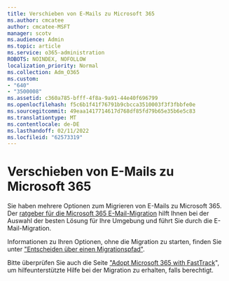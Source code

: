 ```yaml
---
title: Verschieben von E-Mails zu Microsoft 365
ms.author: cmcatee
author: cmcatee-MSFT
manager: scotv
ms.audience: Admin
ms.topic: article
ms.service: o365-administration
ROBOTS: NOINDEX, NOFOLLOW
localization_priority: Normal
ms.collection: Adm_O365
ms.custom:
- "640"
- "3500008"
ms.assetid: c360a785-bfff-4f8a-9a91-44e40f696799
ms.openlocfilehash: f5c6b1f41f76791b9cbcca3510003f3f3fbbfe0e
ms.sourcegitcommit: 49eaa1417714617d768df85fd79b65e35b6e5c83
ms.translationtype: MT
ms.contentlocale: de-DE
ms.lasthandoff: 02/11/2022
ms.locfileid: "62573319"
---
```

# <a name="move-email-to-microsoft-365"></a>Verschieben von E-Mails zu Microsoft 365

Sie haben mehrere Optionen zum Migrieren von E-Mails zu Microsoft 365. Der [ratgeber für die Microsoft 365 E-Mail-Migration](https://aka.ms/alchemyinsight-mailmigrationadvisor) hilft Ihnen bei der Auswahl der besten Lösung für Ihre Umgebung und führt Sie durch die E-Mail-Migration.
  
Informationen zu Ihren Optionen, ohne die Migration zu starten, finden Sie unter ["Entscheiden über einen Migrationspfad"](https://docs.microsoft.com/Exchange/mailbox-migration/decide-on-a-migration-path).

Bitte überprüfen Sie auch die Seite ["Adopt Microsoft 365 with FastTrack](https://www.microsoft.com/fasttrack/microsoft-365/office-365)", um hilfeunterstützte Hilfe bei der Migration zu erhalten, falls berechtigt.
  
